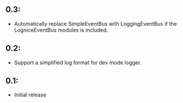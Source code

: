 ## 0.3:

* Automatically replace SimpleEventBus with LoggingEventBus if the LogniceEventBus modules is included.

## 0.2:

* Support a simplified log format for dev mode logger.

## 0.1:

* Initial release
